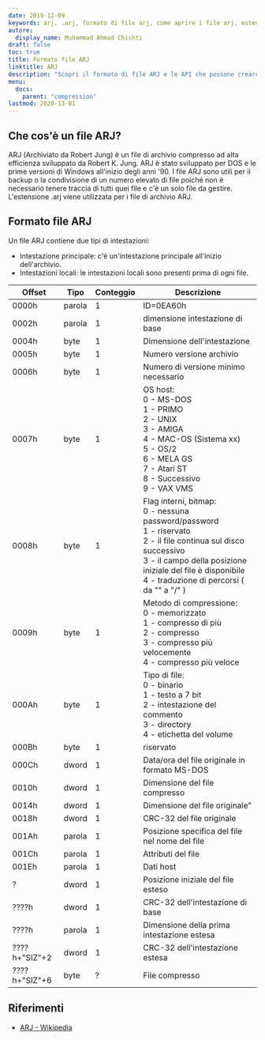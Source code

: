 ```yaml
---
date: 2019-12-09
keywords: arj, .arj, formato di file arj, come aprire i file arj, estensione .arj, estensione arj
autore:
  display_name: Muhammad Ahmad Chishti
draft: false
toc: true
title: Formato file ARJ
linktitle: ARJ
description: "Scopri il formato di file ARJ e le API che possono creare e aprire file ARJ."
menu:
  docs:
    parent: "compression"
lastmod: 2020-13-01
---
```


## Che cos'è un file ARJ? ##

ARJ (Archiviato da Robert Jung) è un file di archivio compresso ad alta efficienza sviluppato da Robert K. Jung. ARJ è stato sviluppato per DOS e le prime versioni di Windows all'inizio degli anni '90. I file ARJ sono utili per il backup o la condivisione di un numero elevato di file poiché non è necessario tenere traccia di tutti quei file e c'è un solo file da gestire. L'estensione .arj viene utilizzata per i file di archivio ARJ.

## Formato file ARJ ##

Un file ARJ contiene due tipi di intestazioni:

- Intestazione principale: c'è un'intestazione principale all'inizio dell'archivio.
- Intestazioni locali: le intestazioni locali sono presenti prima di ogni file.

|Offset|Tipo|Conteggio|Descrizione|
|---|---|---|---|
|0000h|parola|1|ID=0EA60h|
|0002h|parola|1|dimensione intestazione di base|
|0004h|byte|1|Dimensione dell'intestazione|
|0005h|byte|1|Numero versione archivio|
|0006h|byte|1|Numero di versione minimo necessario|
|0007h|byte|1|OS host:</br> 0 - MS-DOS</br> 1 - PRIMO</br> 2 - UNIX</br> 3 - AMIGA</br> 4 - MAC-OS (Sistema xx)</br> 5 - OS/2</br> 6 - MELA GS</br> 7 - Atari ST</br> 8 - Successivo</br> 9 - VAX VMS|
|0008h|byte|1|Flag interni, bitmap:</br> 0 - nessuna password/password</br> 1 - riservato</br> 2 - il file continua sul disco successivo</br> 3 - il campo della posizione iniziale del file è disponibile</br> 4 - traduzione di percorsi ( da "\" a "/" )|
|0009h|byte|1|Metodo di compressione:</br> 0 - memorizzato</br> 1 - compresso di più</br> 2 - compresso</br> 3 - compresso più velocemente</br> 4 - compresso più veloce|
|000Ah|byte|1|Tipo di file:</br> 0 - binario</br> 1 - testo a 7 bit</br> 2 - intestazione del commento</br> 3 - directory</br> 4 - etichetta del volume|
|000Bh|byte|1|riservato|
|000Ch|dword|1|Data/ora del file originale in formato MS-DOS|
|0010h|dword|1|Dimensione del file compresso|
|0014h|dword|1|Dimensione del file originale"|
|0018h|dword|1|CRC-32 del file originale|
|001Ah|parola|1|Posizione specifica del file nel nome del file|
|001Ch|parola|1|Attributi del file|
|001Eh|parola|1|Dati host|
|?|dword|1|Posizione iniziale del file esteso|
|????h|dword|1|CRC-32 dell'intestazione di base|
|????h|parola|1|Dimensione della prima intestazione estesa|
|????h+"SIZ"+2|dword|1|CRC-32 dell'intestazione estesa|
|????h+"SIZ"+6|byte|?|File compresso|

## Riferimenti ##

- [ARJ - Wikipedia](https://en.wikipedia.org/wiki/ARJ)

